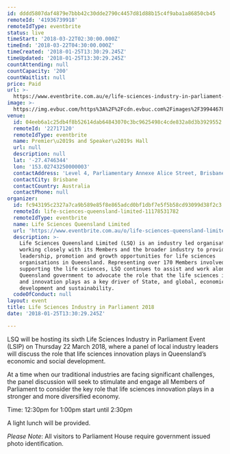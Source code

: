 ```yaml
---
id: dddd5807daf4879e7bbb42c30dde2790c4457d81d88b15c4f9aba1a86850cb45
remoteId: '41936739918'
remoteIdType: eventbrite
status: live
timeStart: '2018-03-22T02:30:00.000Z'
timeEnd: '2018-03-22T04:30:00.000Z'
timeCreated: '2018-01-25T13:30:29.245Z'
timeUpdated: '2018-01-25T13:30:29.245Z'
countAttending: null
countCapacity: '200'
countWaitlist: null
price: Paid
url: >-
  https://www.eventbrite.com.au/e/life-sciences-industry-in-parliament-2018-tickets-41936739918?aff=ebapi
image: >-
  https://img.evbuc.com/https%3A%2F%2Fcdn.evbuc.com%2Fimages%2F39944678%2F206458684640%2F1%2Foriginal.jpg?s=2cd5a9f1c97e0d548cead4b41d04d4f2
venue:
  id: 04eeb6a1c25db4f8b52614dab64843070c3bc9625498c4cde832a8d3b3929552
  remoteId: '22717120'
  remoteIdType: eventbrite
  name: Premier\u2019s and Speaker\u2019s Hall
  url: null
  description: null
  lat: '-27.4746344'
  lon: '153.02743250000003'
  contactAddress: 'Level 4, Parliamentary Annexe Alice Street, Brisbane, QLD 4000'
  contactCity: Brisbane
  contactCountry: Australia
  contactPhone: null
organizer:
  id: fc943195c2327a7ca9b589e85f8e865adcd0bf1dbf7e5f5b58cd93099d38f2c3
  remoteId: life-sciences-queensland-limited-11178531782
  remoteIdType: eventbrite
  name: Life Sciences Queensland Limited
  url: 'https://www.eventbrite.com.au/o/life-sciences-queensland-limited-11178531782'
  description: >-
    Life Sciences Queensland Limited (LSQ) is an industry led organisation
    working closely with its Members and the broader industry to provide
    leadership, promotion and growth opportunities for life sciences
    organisations in Queensland. Representing over 170 Members involved in, or
    supporting the life sciences, LSQ continues to assist and work alongside the
    Queensland government to advocate the role that the life sciences industry
    and innovation plays as a key driver of State, and global, economic
    development and sustainability.
  codeOfConduct: null
layout: event
title: Life Sciences Industry in Parliament 2018
date: '2018-01-25T13:30:29.245Z'

---
```

<P>LSQ will be hosting its sixth Life Sciences Industry in Parliament Event (LSIP) on Thursday 22 March 2018, where a panel of local industry leaders will discuss the role that life sciences innovation plays in Queensland’s economic and social development. </P>
<P>At a time when our traditional industries are facing significant challenges, the panel discussion will seek to stimulate and engage all Members of Parliament to consider the key role that life sciences innovation plays in a stronger and more diversified economy.</P>
<P><SPAN>Time: 12:30pm for 1:00pm start until 2:30pm</SPAN></P>
<P>A light lunch will be provided.</P>
<P><EM>Please Note</EM>: All visitors to Parliament House require government issued photo identification.</P>

